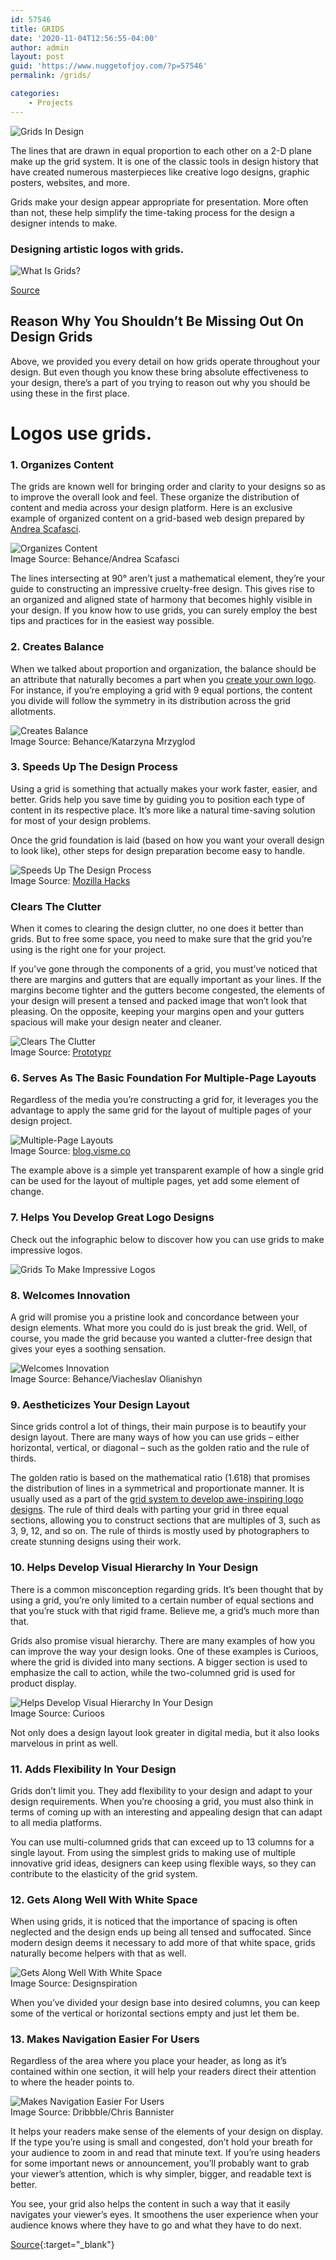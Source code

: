 ```yaml
---
id: 57546
title: GRIDS
date: '2020-11-04T12:56:55-04:00'
author: admin
layout: post
guid: 'https://www.nuggetofjoy.com/?p=57546'
permalink: /grids/

categories:
    - Projects
---
```

![Grids In Design](https://image-control-storage.s3.amazonaws.com/2020/11/04130331/Grids-In-Design-718x300-14.png)

The lines that are drawn in equal proportion to each other on a 2-D plane make up the grid system. It is one of the classic tools in design history that have created numerous masterpieces like creative logo designs, graphic posters, websites, and more.

Grids make your design appear appropriate for presentation. More often than not, these help simplify the time-taking process for the design a designer intends to make.

### Designing artistic logos with grids.

![What Is Grids?](https://image-control-storage.s3.amazonaws.com/2020/11/04130333/What-Is-Grids-6.png "What Is Grids?")

[Source](https://www.designmantic.com/blog/infographics/grid-system-web-design/)

## Reason Why You Shouldn’t Be Missing Out On Design Grids

Above, we provided you every detail on how grids operate throughout your design. But even though you know these bring absolute effectiveness to your design, there’s a part of you trying to reason out why you should be using these in the first place.

# Logos use grids.

### 1. Organizes Content

The grids are known well for bringing order and clarity to your designs so as to improve the overall look and feel. These organize the distribution of content and media across your design platform. Here is an exclusive example of organized content on a grid-based web design prepared by [Andrea Scafasci](https://www.behance.net/AndreaScafasci).

![Organizes Content](https://www.designmantic.com/blog/wp-content/uploads/2018/10/Organizes-Content.jpg)  
Image Source: Behance/Andrea Scafasci

The lines intersecting at 90° aren’t just a mathematical element, they’re your guide to constructing an impressive cruelty-free design. This gives rise to an organized and aligned state of harmony that becomes highly visible in your design. If you know how to use grids, you can surely employ the best tips and practices for in the easiest way possible.

### 2. Creates Balance

When we talked about proportion and organization, the balance should be an attribute that naturally becomes a part when you [create your own logo](https://www.designmantic.com/). For instance, if you’re employing a grid with 9 equal portions, the content you divide will follow the symmetry in its distribution across the grid allotments.

![Creates Balance](https://www.designmantic.com/blog/wp-content/uploads/2018/10/Creates-Balance.jpg)  
Image Source: Behance/Katarzyna Mrzyglod

### 3. Speeds Up The Design Process

Using a grid is something that actually makes your work faster, easier, and better. Grids help you save time by guiding you to position each type of content in its respective place. It’s more like a natural time-saving solution for most of your design problems.

Once the grid foundation is laid (based on how you want your overall design to look like), other steps for design preparation become easy to handle.

![Speeds Up The Design Process](https://www.designmantic.com/blog/wp-content/uploads/2018/10/Speeds-Up-The-Design-Process.jpg)  
Image Source: [Mozilla Hacks](https://hacks.mozilla.org/2015/09/the-future-of-layout-with-css-grid-layouts/)

### Clears The Clutter

When it comes to clearing the design clutter, no one does it better than grids. But to free some space, you need to make sure that the grid you’re using is the right one for your project.

If you’ve gone through the components of a grid, you must’ve noticed that there are margins and gutters that are equally important as your lines. If the margins become tighter and the gutters become congested, the elements of your design will present a tensed and packed image that won’t look that pleasing. On the opposite, keeping your margins open and your gutters spacious will make your design neater and cleaner.

![Clears The Clutter](https://www.designmantic.com/blog/wp-content/uploads/2018/10/Clears-The-Clutter.gif)  
Image Source: [Prototypr](https://blog.prototypr.io/sketch-44-beta-in-depth-2147b06dd8c9)

### 6. Serves As The Basic Foundation For Multiple-Page Layouts

Regardless of the media you’re constructing a grid for, it leverages you the advantage to apply the same grid for the layout of multiple pages of your design project.

![Multiple-Page Layouts](https://www.designmantic.com/blog/wp-content/uploads/2018/10/Multiple-Page-Layouts.jpg)  
Image Source: [blog.visme.co](http://blog.visme.co/layout-design/)

The example above is a simple yet transparent example of how a single grid can be used for the layout of multiple pages, yet add some element of change.

### 7. Helps You Develop Great Logo Designs

Check out the infographic below to discover how you can use grids to make impressive logos.

![Grids To Make Impressive Logos](https://image-control-storage.s3.amazonaws.com/2020/11/04130350/Grids-To-Make-Impressive-Logos-6.png "Grids To Make Impressive Logos")

### 8. Welcomes Innovation

A grid will promise you a pristine look and concordance between your design elements. What more you could do is just break the grid. Well, of course, you made the grid because you wanted a clutter-free design that gives your eyes a soothing sensation.

![Welcomes Innovation](https://www.designmantic.com/blog/wp-content/uploads/2018/10/Welcomes-Innovation.jpg)  
Image Source: Behance/Viacheslav Olianishyn

### 9. Aestheticizes Your Design Layout

Since grids control a lot of things, their main purpose is to beautify your design layout. There are many ways of how you can use grids – either horizontal, vertical, or diagonal – such as the golden ratio and the rule of thirds.

The golden ratio is based on the mathematical ratio (1.618) that promises the distribution of lines in a symmetrical and proportionate manner. It is usually used as a part of the [grid system to develop awe-inspiring logo designs](https://www.creativebloq.com/logo-design/6-tips-using-grids-logo-design-11513984). The rule of third deals with parting your grid in three equal sections, allowing you to construct sections that are multiples of 3, such as 3, 9, 12, and so on. The rule of thirds is mostly used by photographers to create stunning designs using their work.

### 10. Helps Develop Visual Hierarchy In Your Design

There is a common misconception regarding grids. It’s been thought that by using a grid, you’re only limited to a certain number of equal sections and that you’re stuck with that rigid frame. Believe me, a grid’s much more than that.

Grids also promise visual hierarchy. There are many examples of how you can improve the way your design looks. One of these examples is Curioos, where the grid is divided into many sections. A bigger section is used to emphasize the call to action, while the two-columned grid is used for product display.

![Helps Develop Visual Hierarchy In Your Design](https://www.designmantic.com/blog/wp-content/uploads/2018/10/Helps-Develop-Visual-Hierarchy-In-Your-Design.jpg)  
Image Source: Curioos

Not only does a design layout look greater in digital media, but it also looks marvelous in print as well.

### 11. Adds Flexibility In Your Design

Grids don’t limit you. They add flexibility to your design and adapt to your design requirements. When you’re choosing a grid, you must also think in terms of coming up with an interesting and appealing design that can adapt to all media platforms.

You can use multi-columned grids that can exceed up to 13 columns for a single layout. From using the simplest grids to making use of multiple innovative grid ideas, designers can keep using flexible ways, so they can contribute to the elasticity of the grid system.

### 12. Gets Along Well With White Space

When using grids, it is noticed that the importance of spacing is often neglected and the design ends up being all tensed and suffocated. Since modern design deems it necessary to add more of that white space, grids naturally become helpers with that as well.

![Gets Along Well With White Space](https://www.designmantic.com/blog/wp-content/uploads/2018/10/Gets-Along-Well-With-White-Space.jpg)  
Image Source: Designspiration

When you’ve divided your design base into desired columns, you can keep some of the vertical or horizontal sections empty and just let them be.

### 13. Makes Navigation Easier For Users

Regardless of the area where you place your header, as long as it’s contained within one section, it will help your readers direct their attention to where the header points to.

![Makes Navigation Easier For Users](https://www.designmantic.com/blog/wp-content/uploads/2018/10/Makes-Navigation-Easier-For-Users.gif)  
Image Source: Dribbble/Chris Bannister

It helps your readers make sense of the elements of your design on display. If the type you’re using is small and congested, don’t hold your breath for your audience to zoom in and read that minute text. If you’re using headers for some important news or announcement, you’ll probably want to grab your viewer’s attention, which is why simpler, bigger, and readable text is better.

You see, your grid also helps the content in such a way that it easily navigates your viewer’s eyes. It smoothens the user experience when your audience knows where they have to go and what they have to do next.

[Source](https://www.nuggetofjoy.com/imaging-technology-9-17-2014-logostyle-tilesbranding/){:target="_blank"}
